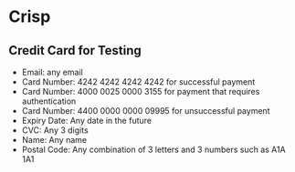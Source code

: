 # Crisp

## Credit Card for Testing

- Email: any email
- Card Number: 4242 4242 4242 4242 for successful payment
- Card Number: 4000 0025 0000 3155 for payment that requires authentication
- Card Number: 4400 0000 0000 09995 for unsuccessful payment
- Expiry Date: Any date in the future
- CVC: Any 3 digits
- Name: Any name
- Postal Code: Any combination of 3 letters and 3 numbers such as A1A 1A1
